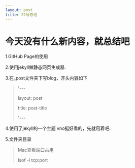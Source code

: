 ```yaml
---
layout: post
title: 22号总结
---
```


今天没有什么新内容，就总结吧
=========

1.GitHub Page的使用

2.使用jekyll做静态网页生成器.

3.在_post文件夹下写blog，开头内容如下
> '---
>
> layout: post
>
> title: post-title
>
> '---

4.使用了jekyll的一个主题 vno挺好看的，先就用着吧.

5.文件夹目录
> Mac查看端口占用
>
> lsof -i tcp:port
> 
